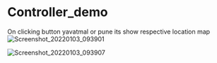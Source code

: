 # Controller_demo
On clicking button  yavatmal or pune its show respective location map
![Screenshot_20220103_093901](https://user-images.githubusercontent.com/62168123/147904730-55b179b5-19df-48f9-9115-d86522a643a6.jpg)

![Screenshot_20220103_093907](https://user-images.githubusercontent.com/62168123/147904837-d65259c4-953e-4a62-8757-81db562a50b5.jpg)
